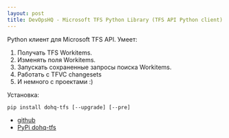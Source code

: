 ```yaml
---
layout: post
title: DevOpsHQ - Microsoft TFS Python Library (TFS API Python client)
---
```

Python клиент для Microsoft TFS API. Умеет:
1. Получать TFS Workitems.
2. Изменять поля Workitems.
3. Запускать сохраненные запросы поиска Workitems.
4. Работать с TFVC changesets
5. И немного с проектами :)

Установка: 
```
pip install dohq-tfs [--upgrade] [--pre]
```
- [github](https://github.com/devopshq/tfs)
- [PyPi dohq-tfs](https://pypi.python.org/pypi/dohq-tfs) 


